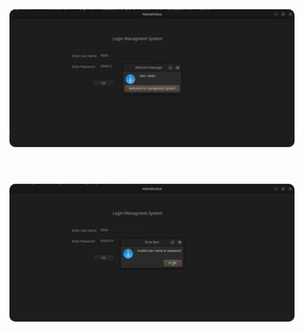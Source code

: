 <!-- 🖼️ Profile / Project Images Section -->
<div align="center">

  <!-- 🔹 Profile Banner -->
  <img src="./image1.png" alt="Profile Banner" width="800" style="border-radius: 10px; box-shadow: 0 0 10px rgba(255,255,255,0.2);" />
  
  <br><br>

  <!-- 🔹 Project Screenshot -->
  <img src="./image2.png" alt="Project Screenshot" width="600" style="border-radius: 10px; box-shadow: 0 0 10px rgba(255,255,255,0.2);" />

</div>

